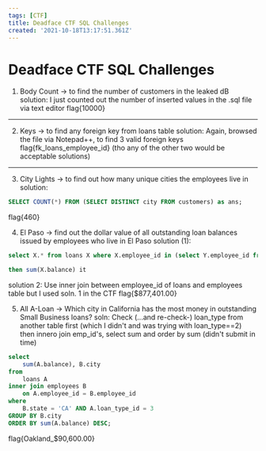```yaml
---
tags: [CTF]
title: Deadface CTF SQL Challenges
created: '2021-10-18T13:17:51.361Z'
---
```


# Deadface CTF SQL Challenges

1. Body Count
-> to find the number of customers in the leaked dB
solution: I just counted out the number of inserted values in the .sql file via text editor 
flag{10000}
---
2. Keys
-> to find any foreign key from loans table
solution: Again, browsed the file via Notepad++, to find 3 valid foreign keys
flag{fk_loans_employee_id} (tho any of the other two would be acceptable solutions)
---
3. City Lights
-> to find out how many unique cities the employees live in
solution: 
```sql
SELECT COUNT(*) FROM (SELECT DISTINCT city FROM customers) as ans; 
```
flag{460}

4. El Paso
->  find out the dollar value of all outstanding loan balances issued by employees who live in El Paso
solution (1):
```sql
select X.* from loans X where X.employee_id in (select Y.employee_id from employees Y where Y.city = 'El Paso')

then sum(X.balance) it
```
solution 2: Use inner join between employee_id of loans and  employees table
but I used soln. 1 in the CTF
flag{$877,401.00}

5. All A-Loan 
-> Which city in California has the most money in outstanding Small Business loans?
soln:
Check (...and re-check-) loan_type from another table first (which I didn't and was trying with loan_type==2)
then innero join emp_id's, select sum and order by sum
(didn't submit in time)
```sql
select
    sum(A.balance), B.city
from
    loans A
inner join employees B
    on A.employee_id = B.employee_id
where
    B.state = 'CA' AND A.loan_type_id = 3
GROUP BY B.city
ORDER BY sum(A.balance) DESC;
```
flag{Oakland_$90,600.00}
